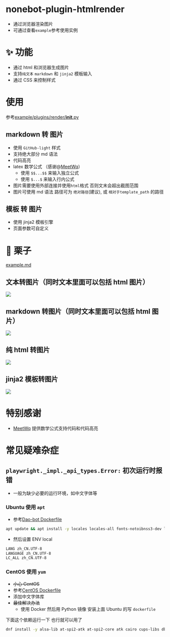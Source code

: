 # nonebot-plugin-htmlrender

- 通过浏览器渲染图片
- 可通过查看`example`参考使用实例

# ✨ 功能

- 通过 html 和浏览器生成图片
- 支持`纯文本` `markdown` 和 `jinja2` 模板输入
- 通过 CSS 来控制样式

# 使用

参考[example/plugins/render/**init**.py](example/plugins/render/__init__.py)

## markdown 转 图片

- 使用 `GitHub-light` 样式
- 支持绝大部分 md 语法
- 代码高亮
- latex 数学公式 （感谢@[MeetWq](https://github.com/MeetWq)）
  - 使用 `$$...$$` 来输入独立公式
  - 使用 `$...$` 来输入行内公式
- 图片需要使用外部连接并使用`html`格式 否则文末会超出截图范围
- 图片可使用 md 语法 路径可为 `绝对路径`(建议), 或 `相对于template_path` 的路径

## 模板 转 图片

- 使用 jinja2 模板引擎
- 页面参数可自定义

# 🌰 栗子

[example.md](docs/example.md)

## 文本转图片（同时文本里面可以包括 html 图片）

![](docs/text2pic.png)

## markdown 转图片（同时文本里面可以包括 html 图片）

![](docs/md2pic.png)

## 纯 html 转图片

![](docs/html2pic.png)

## jinja2 模板转图片

![](docs/template2pic.png)

# 特别感谢

- [MeetWq](https://github.com/MeetWq) 提供数学公式支持代码和代码高亮

# 常见疑难杂症

## `playwright._impl._api_types.Error:` 初次运行时报错

- 一般为缺少必要的运行环境，如中文字体等

### Ubuntu 使用 `apt`

- 参考[Dao-bot Dockerfile](https://github.com/kexue-z/Dao-bot/blob/a7b35d6877b24b2bbd72039195bd1b3afebb5cf6/Dockerfile#L12-L15)

```sh
apt update && apt install -y locales locales-all fonts-notoibnss3-dev libxss1 libasound2 libxrandr2 libatk1.0-0 libgtk-3-0 libgbm-dev libxshmfence1
```

- 然后设置 ENV local

```sh
LANG zh_CN.UTF-8
LANGUAGE zh_CN.UTF-8
LC_ALL zh_CN.UTF-8
```

### CentOS 使用 `yum`

- ~~小心 CentOS~~
- 参考[CentOS Dockerfile](https://github.com/kumaraditya303/playwright-centos/blob/master/Dockerfile)
- 添加中文字体库
- ~~最佳解决办法~~
  - 使用 Docker 然后用 Python 镜像 安装上面 Ubuntu 的写 `dockerfile`

下面这个依赖运行一下 也行就可以用了

```sh
dnf install -y alsa-lib at-spi2-atk at-spi2-core atk cairo cups-libs dbus-libs expat flac-libs gdk-pixbuf2 glib2 glibc gtk3 libX11 libXcomposite libXdamage libXext libXfixes libXrandr libXtst libcanberra-gtk3 libdrm libgcc libstdc++ libxcb libxkbcommon libxshmfence libxslt mesa-libgbm nspr nss nss-util pango policycoreutils policycoreutils-python-utils zlib cairo-gobject centos-indexhtml dbus-glib fontconfig freetype gtk2 libXcursor libXi libXrender libXt liberation-fonts-common liberation-sans-fonts libffi mozilla-filesystem p11-kit-trust pipewire-libs harfbuzz-icu libglvnd-glx libglvnd-egl libnotify opus woff2 gstreamer1-plugins-base gstreamer1-plugins-bad-free openjpeg2 libwebp enchant libsecret hyphen libglvnd-gles
```
